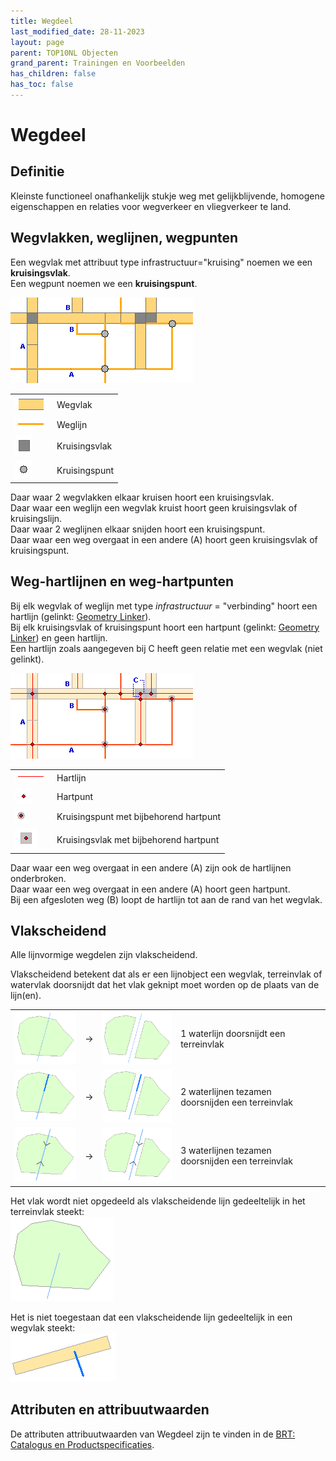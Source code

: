```yaml
---
title: Wegdeel
last_modified_date: 28-11-2023
layout: page
parent: TOP10NL Objecten
grand_parent: Trainingen en Voorbeelden
has_children: false
has_toc: false
---
```


Wegdeel
=======

## Definitie

Kleinste functioneel onafhankelijk stukje weg met gelijkblijvende, homogene eigenschappen en relaties voor wegverkeer en vliegverkeer te land.

## Wegvlakken, weglijnen, wegpunten

Een wegvlak met attribuut type infrastructuur="kruising" noemen we een **kruisingsvlak**.<br>
Een wegpunt noemen we een **kruisingspunt**.

![](images/info_wegdeel1aangepast.png)

|     |     |
| --- | --- |
| ![](images/Info_wegdeel_wegvlak.gif) | Wegvlak |
| ![](images/Info_wegdeel_weglijn.gif) | Weglijn |
| ![](images/Info_wegdeel_kruisingsvlak.gif) | Kruisingsvlak |
| ![](images/Info_wegdeel_kruisingspunt.gif) | Kruisingspunt |

Daar waar 2 wegvlakken elkaar kruisen hoort een kruisingsvlak.<br>
Daar waar een weglijn een wegvlak kruist hoort geen kruisingsvlak of kruisingslijn.<br>
Daar waar 2 weglijnen elkaar snijden hoort een kruisingspunt.<br>
Daar waar een weg overgaat in een andere (A) hoort geen kruisingsvlak of kruisingspunt.

## Weg-hartlijnen en weg-hartpunten

Bij elk wegvlak of weglijn met type _infrastructuur_ = "verbinding" hoort een hartlijn (gelinkt: [Geometry Linker](../../Esri_ArcGIS/ArcMap/Toolbars/Toolbars.html#geometry-linker)).<br>
Bij elk kruisingsvlak of kruisingspunt hoort een hartpunt (gelinkt: [Geometry Linker](../../Esri_ArcGIS/ArcMap/Toolbars/Toolbars.html#geometry-linker)) en geen hartlijn.<br>
Een hartlijn zoals aangegeven bij C heeft geen relatie met een wegvlak (niet gelinkt).

![](images/info_wegdeel2.png)

|     |     |
| --- | --- |
| ![](images/Top10NL_Info_kruisingsvlakken_hartlijn.png) | Hartlijn |
| ![](images/Info_wegdeel_hartpunt.gif) | Hartpunt |
| ![](images/Info_wegdeel_kruisingspunt_hartpunt.gif) | Kruisingspunt met bijbehorend hartpunt |
| ![](images/Info_wegdeel_kruisingsvlak_hartpunt.gif) | Kruisingsvlak met bijbehorend hartpunt |

Daar waar een weg overgaat in een andere (A) zijn ook de hartlijnen onderbroken.<br>
Daar waar een weg overgaat in een andere (A) hoort geen hartpunt.<br>
Bij een afgesloten weg (B) loopt de hartlijn tot aan de rand van het wegvlak.

## Vlakscheidend

Alle lijnvormige wegdelen zijn vlakscheidend.

Vlakscheidend betekent dat als er een lijnobject een wegvlak, terreinvlak of watervlak doorsnijdt dat het vlak geknipt moet worden op de plaats van de lijn(en).

|     |     |     |     |
| --- | --- | --- | --- |
| ![](images/Info_vlakscheidende_waterlijn_voor.png)          | → | ![](images/Info_vlakscheidende_waterlijn_na.png)          | 1 waterlijn doorsnijdt een terreinvlak |
| ![](images/Info_vlakscheidende_waterlijnen_voor.png)        | → | ![](images/Info_vlakscheidende_waterlijnen_na.png)        | 2 waterlijnen tezamen doorsnijden een terreinvlak |
| ![](images/Info_vlakscheidende_waterlijnen_duiker_voor.png) | → | ![](images/Info_vlakscheidende_waterlijnen_duiker_na.png) | 3 waterlijnen tezamen doorsnijden een terreinvlak |

Het vlak wordt niet opgedeeld als vlakscheidende lijn gedeeltelijk in het terreinvlak steekt:<br>
![](images/Info_vlakscheidende_waterlijn.png)

Het is niet toegestaan dat een vlakscheidende lijn gedeeltelijk in een wegvlak steekt:<br>
![](images/Info_vlakscheidende_waterlijn_in_weg.png)

## Attributen en attribuutwaarden

De attributen attribuutwaarden van Wegdeel zijn te vinden in de [BRT: Catalogus en Productspecificaties](https://kadaster.github.io/imbrt/#51-wegdeel).

